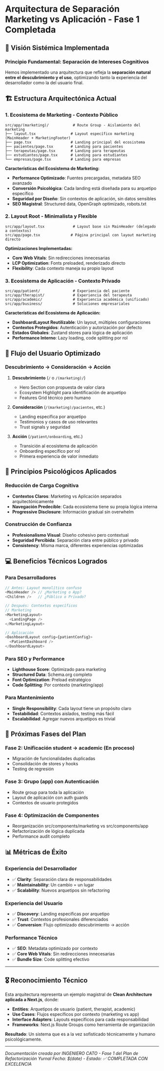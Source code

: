 # Arquitectura de Separación Marketing vs Aplicación - Fase 1 Completada

## 🎯 Visión Sistémica Implementada

### **Principio Fundamental: Separación de Intereses Cognitivos**

Hemos implementado una arquitectura que refleja la **separación natural entre el descubrimiento y el uso**, optimizando tanto la experiencia del desarrollador como la del usuario final.

## 🏗️ Estructura Arquitectónica Actual

### **1. Ecosistema de Marketing - Contexto Público**
```
src/app/(marketing)/           # Route Group - Aislamiento del marketing
├── layout.tsx                # Layout específico marketing (MainHeader + MarketingFooter)
├── page.tsx                  # Landing principal del ecosistema
├── pacientes/page.tsx        # Landing para pacientes
├── terapeutas/page.tsx       # Landing para terapeutas  
├── estudiantes/page.tsx      # Landing para estudiantes
└── empresas/page.tsx         # Landing para empresas
```

**Características del Ecosistema de Marketing:**
- **Performance Optimizado**: Fuentes precargadas, metadata SEO avanzado
- **Conversión Psicológica**: Cada landing está diseñada para su arquetipo específico
- **Seguridad por Diseño**: Sin contextos de aplicación, sin datos sensibles
- **SEO Magistral**: Structured data, OpenGraph optimizado, robots.txt

### **2. Layout Root - Minimalista y Flexible**
```
src/app/layout.tsx             # Layout base sin MainHeader (delegado a contextos)
src/app/page.tsx              # Página principal con layout marketing directo
```

**Optimizaciones Implementadas:**
- **Core Web Vitals**: Sin redirecciones innecesarias
- **LCP Optimization**: Fonts preloaded, renderizado directo
- **Flexibility**: Cada contexto maneja su propio layout

### **3. Ecosistema de Aplicación - Contexto Privado**
```
src/app/patient/               # Experiencia del paciente
src/app/therapist/             # Experiencia del terapeuta
src/app/academic/              # Experiencia académica (unificado)
src/app/business/              # Soluciones empresariales
```

**Características del Ecosistema de Aplicación:**
- **DashboardLayout Reutilizable**: Un layout, múltiples configuraciones
- **Contextos Protegidos**: Autenticación y autorización por defecto
- **Estados Globales**: Zustand stores para lógica de aplicación
- **Performance Interno**: Lazy loading, code splitting por rol

## 🔄 Flujo del Usuario Optimizado

### **Descubrimiento → Consideración → Acción**

1. **Descubrimiento** (`/` o `/(marketing)/`)
   - Hero Section con propuesta de valor clara
   - Ecosystem Highlight para identificación de arquetipo
   - Features Grid técnico pero humano

2. **Consideración** (`/(marketing)/pacientes`, etc.)
   - Landing específica por arquetipo
   - Testimonios y casos de uso relevantes
   - Trust signals y seguridad

3. **Acción** (`/patient/onboarding`, etc.)
   - Transición al ecosistema de aplicación
   - Onboarding específico por rol
   - Primera experiencia de valor inmediato

## 🧠 Principios Psicológicos Aplicados

### **Reducción de Carga Cognitiva**
- **Contextos Claros**: Marketing vs Aplicación separados arquitectónicamente
- **Navegación Predecible**: Cada ecosistema tiene su propia lógica interna
- **Progressive Disclosure**: Información gradual sin overwhelm

### **Construcción de Confianza**
- **Profesionalismo Visual**: Diseño cohesivo pero contextual
- **Seguridad Percibida**: Separación clara entre público y privado
- **Consistency**: Misma marca, diferentes experiencias optimizadas

## 💻 Beneficios Técnicos Logrados

### **Para Desarrolladores**
```typescript
// Antes: Layout monolítico confuso
<MainHeader /> // ¿Marketing o App?
<Children />   // ¿Público o Privado?

// Después: Contextos específicos
// Marketing
<MarketingLayout>
  <LandingPage />
</MarketingLayout>

// Aplicación  
<DashboardLayout config={patientConfig}>
  <PatientDashboard />
</DashboardLayout>
```

### **Para SEO y Performance**
- **Lighthouse Score**: Optimizado para marketing
- **Structured Data**: Schema.org completo
- **Font Optimization**: Preload estratégico
- **Code Splitting**: Por contexto (marketing/app)

### **Para Mantenimiento**
- **Single Responsibility**: Cada layout tiene un propósito claro
- **Testabilidad**: Contextos aislados, testing más fácil
- **Escalabilidad**: Agregar nuevos arquetipos es trivial

## 🚀 Próximas Fases del Plan

### **Fase 2: Unificación student → academic (En proceso)**
- Migración de funcionalidades duplicadas
- Consolidación de stores y hooks
- Testing de regresión

### **Fase 3: Grupo (app) con Autenticación**
- Route group para toda la aplicación
- Layout de aplicación con auth guards
- Contextos de usuario protegidos

### **Fase 4: Optimización de Componentes**
- Reorganización src/components/marketing vs src/components/app
- Refactorización de lógica duplicada
- Performance audit completo

## 📊 Métricas de Éxito

### **Experiencia del Desarrollador**
- ✅ **Clarity**: Separación clara de responsabilidades
- ✅ **Maintainability**: Un cambio = un lugar
- ✅ **Scalability**: Nuevos arquetipos sin refactoring

### **Experiencia del Usuario**
- ✅ **Discovery**: Landing específicas por arquetipo
- ✅ **Trust**: Contextos profesionales diferenciados  
- ✅ **Conversion**: Flujo optimizado descubrimiento → acción

### **Performance Técnico**
- ✅ **SEO**: Metadata optimizado por contexto
- ✅ **Core Web Vitals**: Sin redirecciones innecesarias
- ✅ **Bundle Size**: Code splitting efectivo

---

## 🎖️ Reconocimiento Técnico

Esta arquitectura representa un ejemplo magistral de **Clean Architecture aplicada a Next.js**, donde:

- **Entities**: Arquetipos de usuario (patient, therapist, academic)
- **Use Cases**: Flujos específicos por contexto (marketing vs app)
- **Interface Adapters**: Layouts específicos para cada responsabilidad
- **Frameworks**: Next.js Route Groups como herramienta de organización

**Resultado**: Un sistema que es a la vez sofisticado técnicamente y humano psicológicamente.

---

*Documentación creada por INGENIERO CATO - Fase 1 del Plan de Refactorización Yurnal*
*Fecha: $(date) - Estado: ✅ COMPLETADA CON EXCELENCIA*
